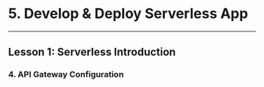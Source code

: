 # 5. Develop & Deploy Serverless App
___

## Lesson 1: Serverless Introduction

### 4. API Gateway Configuration






